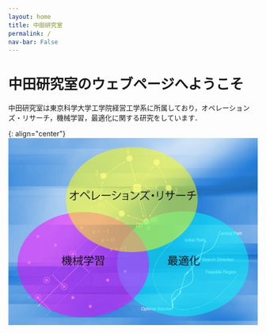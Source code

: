 ```yaml
---
layout: home
title: 中田研究室
permalink: /
nav-bar: False
---
```


# 中田研究室のウェブページへようこそ

中田研究室は東京科学大学工学院経営工学系に所属しており，オペレーションズ・リサーチ，機械学習，最適化に関する研究をしています．

{: align="center"}
![研究内容](/images/0_home/research.jpg)
